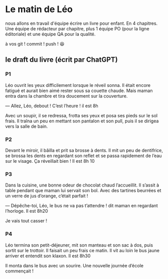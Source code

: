# Le matin de Léo

nous allons en travail d'équipe écrire un livre pour enfant. En 4 chapitres.
Une équipe de rédacteur par chapitre, plus 1 équipe PO (pour la ligne éditoriale) et une équipe QA pour la qualité.

à vos git ! commit ! push ! 😆

## le draft du livre (écrit par ChatGPT)


### P1
Léo ouvrit les yeux difficilement lorsque le réveil sonna. Il était encore fatigué et aurait bien aimé rester sous sa couette chaude. Mais maman entra dans la chambre et tira doucement sur la couverture.

— Allez, Léo, debout ! C’est l’heure ! il est 8h

Avec un soupir, il se redressa, frotta ses yeux et posa ses pieds sur le sol frais. Il traîna un peu en mettant son pantalon et son pull, puis il se dirigea vers la salle de bain.

### P2
Devant le miroir, il bâilla et prit sa brosse à dents. Il mit un peu de dentifrice, se brossa les dents en regardant son reflet et se passa rapidement de l’eau sur le visage. Ça réveillait bien !
Il est 8h 10

### P3
Dans la cuisine, une bonne odeur de chocolat chaud l’accueillit. Il s’assit à table pendant que maman lui servait son bol. Avec des tartines beurrées et un verre de jus d’orange, c’était parfait !

— Dépêche-toi, Léo, le bus ne va pas t’attendre ! dit maman en regardant l’horloge. Il est 8h20

Je vais tout casser !

### P4
Léo termina son petit-déjeuner, mit son manteau et son sac à dos, puis sortit sur le trottoir. Il faisait un peu frais ce matin. Il vit au loin le bus jaune arriver et entendit son klaxon. Il est 8h30

Il monta dans le bus avec un sourire. Une nouvelle journée d’école commençait !
